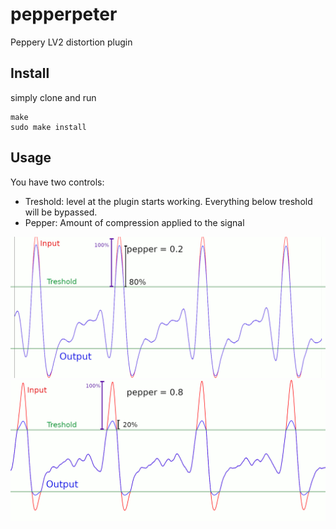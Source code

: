 # pepperpeter
Peppery LV2 distortion plugin

## Install
simply clone and run
```
make
sudo make install
```

## Usage
You have two controls:
- Treshold: level at the plugin starts working. Everything below treshold will be bypassed.  
- Pepper: Amount of compression applied to the signal

![Diagramm pepper=0.8](https://raw.githubusercontent.com/flappix/pepperpeter/master/pics/diagramm_0.8.gif "Diagramm pepper=0.8")  
![Diagramm pepper=0.2](https://raw.githubusercontent.com/flappix/pepperpeter/master/pics/diagramm_0.2.gif "Diagramm pepper=0.2")
